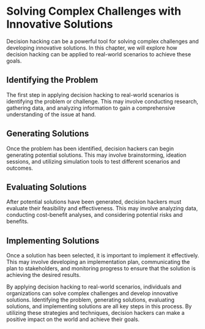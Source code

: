 Solving Complex Challenges with Innovative Solutions
==================================================================================================================

Decision hacking can be a powerful tool for solving complex challenges and developing innovative solutions. In this chapter, we will explore how decision hacking can be applied to real-world scenarios to achieve these goals.

Identifying the Problem
-----------------------

The first step in applying decision hacking to real-world scenarios is identifying the problem or challenge. This may involve conducting research, gathering data, and analyzing information to gain a comprehensive understanding of the issue at hand.

Generating Solutions
--------------------

Once the problem has been identified, decision hackers can begin generating potential solutions. This may involve brainstorming, ideation sessions, and utilizing simulation tools to test different scenarios and outcomes.

Evaluating Solutions
--------------------

After potential solutions have been generated, decision hackers must evaluate their feasibility and effectiveness. This may involve analyzing data, conducting cost-benefit analyses, and considering potential risks and benefits.

Implementing Solutions
----------------------

Once a solution has been selected, it is important to implement it effectively. This may involve developing an implementation plan, communicating the plan to stakeholders, and monitoring progress to ensure that the solution is achieving the desired results.

By applying decision hacking to real-world scenarios, individuals and organizations can solve complex challenges and develop innovative solutions. Identifying the problem, generating solutions, evaluating solutions, and implementing solutions are all key steps in this process. By utilizing these strategies and techniques, decision hackers can make a positive impact on the world and achieve their goals.

